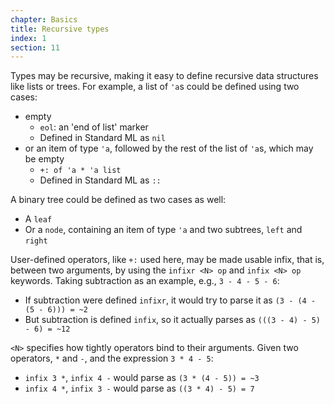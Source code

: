```yaml
---
chapter: Basics
title: Recursive types
index: 1
section: 11
---
```

Types may be recursive, making it easy to define recursive data structures like lists or trees. For example, a list of `'a`s could be defined using two cases:

- empty
  * `eol`: an 'end of list' marker
  * Defined in Standard ML as `nil`
- or an item of type `'a`, followed by the rest of the list of `'a`s, which may be empty
  * `+: of 'a * 'a list`
  * Defined in Standard ML as `::`

A binary tree could be defined as two cases as well:

- A `leaf`
- Or a `node`, containing an item of type `'a` and two subtrees, `left` and `right`

User-defined operators, like `+:` used here, may be made usable infix, that is, between two arguments, by using the `infixr <N> op` and `infix <N> op` keywords. Taking subtraction as an example, e.g., `3 - 4 - 5 - 6`:

* If subtraction were defined `infixr`, it would try to parse it as `(3 - (4 - (5 - 6))) = ~2`
* But subtraction is defined `infix`, so it actually parses as `(((3 - 4) - 5) - 6) = ~12`

`<N>` specifies how tightly operators bind to their arguments. Given two operators, `*` and `-`, and the expression `3 * 4 - 5`: 
- `infix 3 *`, `infix 4 -` would parse as `(3 * (4 - 5)) = ~3`
- `infix 4 *`, `infix 3 -` would parse as `((3 * 4) - 5) = 7`
